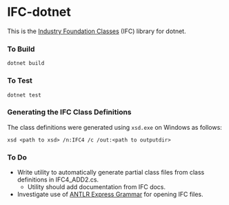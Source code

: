 # IFC-dotnet

This is the [Industry Foundation Classes](http://www.buildingsmart-tech.org/specifications/ifc-overview/ifc-overview-summary) (IFC)  library for dotnet.

### To Build
```
dotnet build
```

### To Test
```
dotnet test
```

### Generating the IFC Class Definitions
The class definitions were generated using `xsd.exe` on Windows as follows:
```
xsd <path to xsd> /n:IFC4 /c /out:<path to outputdir>
```

### To Do

- Write utility to automatically generate partial class files from class definitions in IFC4_ADD2.cs.
  - Utility should add documentation from IFC docs.
- Investigate use of [ANTLR Express Grammar](https://github.com/opensourceBIM/BuildingSMARTLibrary/blob/master/BuildingSMARTLibrary/src/net/sourceforge/osexpress/parser/express.g) for opening IFC files.

